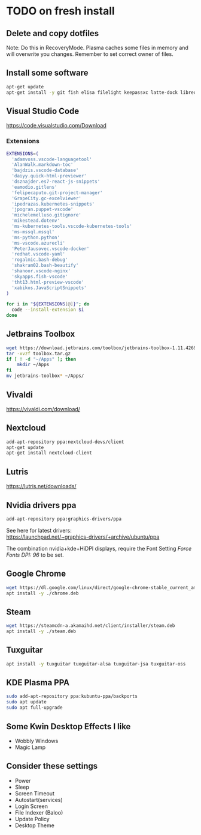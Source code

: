 # TODO on fresh install

## Delete and copy dotfiles

Note: Do this in RecoveryMode.  Plasma caches some files in memory and will overwrite you changes.
Remember to set correct owner of files.

## Install some software

``` bash
apt-get update
apt-get install -y git fish elisa filelight keepassxc latte-dock libreoffice terminator python3.7 zim
```

## Visual Studio Code

https://code.visualstudio.com/Download

### Extensions

``` bash
EXTENSIONS=(
  'adamvoss.vscode-languagetool'
  'AlanWalk.markdown-toc'
  'bajdzis.vscode-database'
  'daiyy.quick-html-previewer'
  'dsznajder.es7-react-js-snippets'
  'eamodio.gitlens'
  'felipecaputo.git-project-manager'
  'GrapeCity.gc-excelviewer'
  'ipedrazas.kubernetes-snippets'
  'jpogran.puppet-vscode'
  'michelemelluso.gitignore'
  'mikestead.dotenv'
  'ms-kubernetes-tools.vscode-kubernetes-tools'
  'ms-mssql.mssql'
  'ms-python.python'
  'ms-vscode.azurecli'
  'PeterJausovec.vscode-docker'
  'redhat.vscode-yaml'
  'rogalmic.bash-debug'
  'shakram02.bash-beautify'
  'shanoor.vscode-nginx'
  'skyapps.fish-vscode'
  'tht13.html-preview-vscode'
  'xabikos.JavaScriptSnippets'
)

for i in "${EXTENSIONS[@]}"; do
  code --install-extension $i
done
```

## Jetbrains Toolbox

```bash
wget https://download.jetbrains.com/toolbox/jetbrains-toolbox-1.11.4269.tar.gz -O toolbox.tar.gz
tar -xvzf toolbox.tar.gz
if [ ! -d "~/Apps" ]; then
    mkdir ~/Apps
fi
mv jetbrains-toolbox* ~/Apps/
```

## Vivaldi

https://vivaldi.com/download/

## Nextcloud

```bash
add-apt-repository ppa:nextcloud-devs/client
apt-get update
apt-get install nextcloud-client
```

## Lutris

https://lutris.net/downloads/

## Nvidia drivers ppa

```bash
add-apt-repository ppa:graphics-drivers/ppa
```

See here for latest drivers:  
https://launchpad.net/~graphics-drivers/+archive/ubuntu/ppa

The combination nvidia+kde+HiDPI displays, require the Font Setting _Force Fonts DPI: 96_ to be set.

## Google Chrome

```bash
wget https://dl.google.com/linux/direct/google-chrome-stable_current_amd64.deb -O chrome.deb
apt install -y ./chrome.deb
```

## Steam

```bash
wget https://steamcdn-a.akamaihd.net/client/installer/steam.deb
apt install -y ./steam.deb
```

## Tuxguitar

```bash
apt install -y tuxguitar tuxguitar-alsa tuxguitar-jsa tuxguitar-oss
```

## KDE Plasma PPA

```bash
sudo add-apt-repository ppa:kubuntu-ppa/backports
sudo apt update
sudo apt full-upgrade
```

## Some Kwin Desktop Effects I like

* Wobbly Windows
* Magic Lamp

## Consider these settings

* Power
* Sleep
* Screen Timeout
* Autostart(services)
* Login Screen
* File Indexer (Baloo)
* Update Policy
* Desktop Theme
